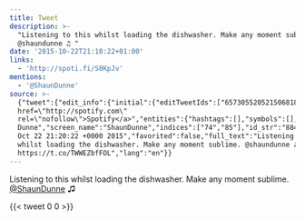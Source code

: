 ```yaml
---
title: Tweet
description: >-
  "Listening to this whilst loading the dishwasher. Make any moment sublime.
  @shaundunne ♫ "
date: '2015-10-22T21:10:22+01:00'
links:
  - 'http://spoti.fi/S0KpJv'
mentions:
  - '@ShaunDunne'
source: >-
  {"tweet":{"edit_info":{"initial":{"editTweetIds":["657305520521506818"],"editableUntil":"2015-10-22T22:20:22.895Z","editsRemaining":"5","isEditEligible":true}},"retweeted":false,"source":"<a
  href=\"http://spotify.com\"
  rel=\"nofollow\">Spotify</a>","entities":{"hashtags":[],"symbols":[],"user_mentions":[{"name":"Shaun
  Dunne","screen_name":"ShaunDunne","indices":["74","85"],"id_str":"884161530102788098","id":"884161530102788098"}],"urls":[{"url":"https://t.co/TWWEZbfFOL","expanded_url":"http://spoti.fi/S0KpJv","display_url":"spoti.fi/S0KpJv","indices":["88","111"]}]},"display_text_range":["0","111"],"favorite_count":"0","id_str":"657305520521506818","truncated":false,"retweet_count":"0","id":"657305520521506818","possibly_sensitive":false,"created_at":"Thu
  Oct 22 21:20:22 +0000 2015","favorited":false,"full_text":"Listening to this
  whilst loading the dishwasher. Make any moment sublime. @shaundunne ♫
  https://t.co/TWWEZbfFOL","lang":"en"}}
---
```

Listening to this whilst loading the dishwasher. Make any moment sublime. [@ShaunDunne](https://twitter.com/@ShaunDunne) ♫ 
    
{{< tweet 0 0 >}}
    
